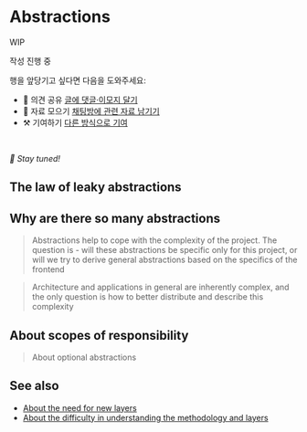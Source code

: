 # Abstractions

WIP

작성 진행 중

행을 앞당기고 싶다면 다음을 도와주세요:

* 📢 의견 공유 [글에 댓글·이모지 달기](https://github.com/feature-sliced/documentation/issues/186)
* 💬 자료 모으기 [채팅방에 관련 자료 남기기](https://t.me/feature_sliced)
* ⚒️ 기여하기 [다른 방식으로 기여](https://github.com/feature-sliced/documentation/blob/master/CONTRIBUTING.md)

<br />

*🍰 Stay tuned!*

## The law of leaky abstractions[​](#the-law-of-leaky-abstractions "해당 헤딩으로 이동")

## Why are there so many abstractions[​](#why-are-there-so-many-abstractions "해당 헤딩으로 이동")

> Abstractions help to cope with the complexity of the project. The question is - will these abstractions be specific only for this project, or will we try to derive general abstractions based on the specifics of the frontend

> Architecture and applications in general are inherently complex, and the only question is how to better distribute and describe this complexity

## About scopes of responsibility[​](#about-scopes-of-responsibility "해당 헤딩으로 이동")

> About optional abstractions

## See also[​](#see-also "해당 헤딩으로 이동")

* [About the need for new layers](https://t.me/feature_sliced/2801)
* [About the difficulty in understanding the methodology and layers](https://t.me/feature_sliced/2619)
